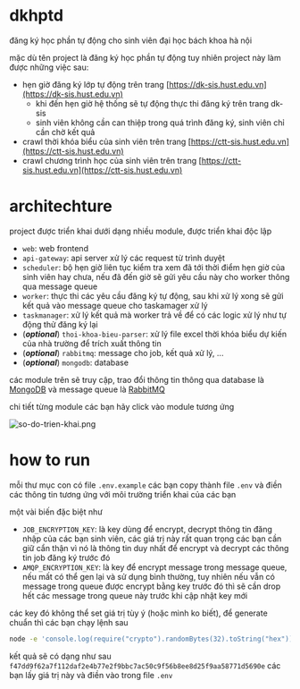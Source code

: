 # dkhptd

đăng ký học phần tự động cho sinh viên đại học bách khoa hà nội

mặc dù tên project là đăng ký học phần tự động tuy nhiên project này làm được những việc sau:

- hẹn giờ đăng ký lớp tự động trên trang [https://dk-sis.hust.edu.vn](https://dk-sis.hust.edu.vn)
  - khi đến hẹn giờ hệ thống sẽ tự động thực thi đăng ký trên trang dk-sis
  - sinh viên không cần can thiệp trong quá trình đăng ký, sinh viên chỉ cần chờ kết quả
- crawl thời khóa biểu của sinh viên trên trang [https://ctt-sis.hust.edu.vn](https://ctt-sis.hust.edu.vn)
- crawl chương trình học của sinh viên trên trang [https://ctt-sis.hust.edu.vn](https://ctt-sis.hust.edu.vn)

# architechture

project được triển khai dưới dạng nhiều module, được triển khai độc lập

- `web`: web frontend
- `api-gateway`: api server xử lý các request từ trình duyệt
- `scheduler`: bộ hẹn giờ liên tục kiểm tra xem đã tới thời điểm hẹn giờ của sinh viên hay chưa, nếu đã đến giờ sẽ gửi yêu cầu này cho worker thông qua message queue
- `worker`: thực thi các yêu cầu đăng ký tự động, sau khi xử lý xong sẽ gửi kết quả vào message queue cho taskamager xử lý
- `taskmanager`: xử lý kết quả mà worker trả về để có các logic xử lý như tự động thử đăng ký lại
- (_**optional**_) `thoi-khoa-bieu-parser`: xử lý file excel thời khóa biểu dự kiến của nhà trường để trích xuất thông tin
- (_**optional**_) `rabbitmq`: message cho job, kết quả xử lý, ...
- (_**optional**_) `mongodb`: database

các module trên sẽ truy cập, trao đổi thông tin thông qua database là [MongoDB](https://www.mongodb.com/docs/v5.0/tutorial/getting-started/) và message queue là [RabbitMQ](https://www.rabbitmq.com/getstarted.html)

chi tiết từng module các bạn hãy click vào module tương ứng

![so-do-trien-khai.png](./so-do-trien-khai.png)

# how to run

mỗi thư mục con có file `.env.example` các bạn copy thành file `.env` và điền các thông tin tương ứng với môi trường triển khai của các bạn

một vài biến đặc biệt như
- `JOB_ENCRYPTION_KEY`: là key dùng để encrypt, decrypt thông tin đăng nhập của các bạn sinh viên, các giá trị này rất quan trọng các bạn cần giữ cẩn thận vì nó là thông tin duy nhất để encrypt và decrypt các thông tin job đăng ký trước đó
- `AMQP_ENCRYPTION_KEY`: là key để encrypt message trong message queue, nếu mất có thể gen lại và sử dụng bình thường, tuy nhiên nếu vẫn có message trong queue được encrypt bằng key trước đó thì sẽ cần drop hết các message trong queue này trước khi cập nhật key mới

các key đó không thể set giá trị tùy ý (hoặc mình ko biết), để generate chuẩn thì các bạn chạy lệnh sau

```bash
node -e 'console.log(require("crypto").randomBytes(32).toString("hex"))'
```

kết quả sẽ có dạng như sau `f47dd9f62a7f112daf2e4b77e2f9bbc7ac50c9f56b8ee8d25f9aa58771d5690e` các bạn lấy giá trị này và điền vào trong file `.env`
